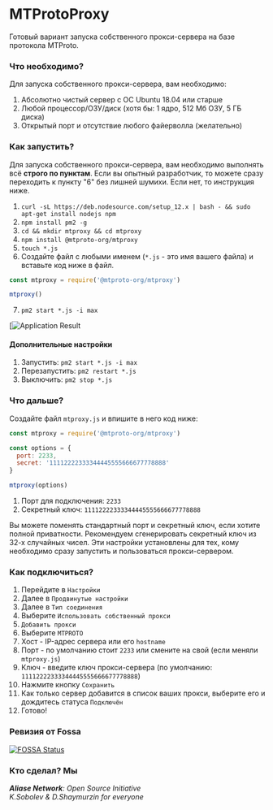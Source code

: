 # MTProtoProxy
Готовый вариант запуска собственного прокси-сервера на базе протокола MTProto.

### Что необходимо?
Для запуска собственного прокси-сервера, вам необходимо:

1. Абсолютно чистый сервер с ОС Ubuntu 18.04 или старше
2. Любой процессор/ОЗУ/диск (хотя бы: 1 ядро, 512 Мб ОЗУ, 5 ГБ диска)
3. Открытый порт и отсутствие любого файерволла (желательно)

### Как запустить?
Для запуска собственного прокси-сервера, вам необходимо выполнять всё **строго по пунктам**. Если вы опытный разработчик, то можете сразу переходить к пункту "6" без лишней шумихи. Если нет, то инструкция ниже.

1. `curl -sL https://deb.nodesource.com/setup_12.x | bash - && sudo apt-get install nodejs npm`
2. `npm install pm2 -g`
3. `cd && mkdir mtproxy && cd mtproxy`
4. `npm install @mtproto-org/mtproxy`
5. `touch *.js`
6. Создайте файл с любыми именем (`*.js` - это имя вашего файла) и вставьте код ниже в файл.
```javascript
const mtproxy = require('@mtproto-org/mtproxy')

mtproxy()
```
7. `pm2 start *.js -i max`

[![Application Result](https://i.kxj.ru/scr/2019-06-06_17.32.00.png)


#### Дополнительные настройки

1. Запустить: `pm2 start *.js -i max`
2. Перезапустить: `pm2 restart *.js`
3. Выключить: `pm2 stop *.js`

### Что дальше? 
Создайте файл `mtproxy.js` и впишите в него код ниже:
```javascript
const mtproxy = require('@mtproto-org/mtproxy')

const options = {
  port: 2233,
  secret: '11112222333344445555666677778888'
}

mtproxy(options)
```

1. Порт для подключения: `2233`
2. Секретный ключ: `11112222333344445555666677778888`

Вы можете поменять стандартный порт и секретный ключ, если хотите полной приватности. Рекомендуем сгенерировать секретный ключ из 32-х случайных чисел. Эти настройки установлены для тех, кому необходимо сразу запустить и пользоваться прокси-сервером.

### Как подключиться?
1. Перейдите в `Настройки`
2. Далее в `Продвинутые настройки`
3. Далее в `Тип соединения`
4. Выберите `Использовать собственный прокси`
5. `Добавить прокси`
6. Выберите `MTPROTO`
7. Хост - IP-адрес сервера или его `hostname`
8. Порт - по умолчанию стоит `2233` или смените на свой (если меняли `mtproxy.js`)
9. Ключ - введите ключ прокси-сервера (по умолчанию: `11112222333344445555666677778888`)
10. Нажмите кнопку `Сохранить`
11. Как только сервер добавится в список ваших прокси, выберите его и дождитесь статуса `Подключён`
12. Готово!

### Ревизия от Fossa

[![FOSSA Status](https://app.fossa.com/api/projects/git%2Bgithub.com%2Fmtproto-org%2Fproxy.svg?type=large)](https://app.fossa.com/projects/git%2Bgithub.com%2Fmtproto-org%2Fproxy?ref=badge_large)


### Кто сделал? Мы
_**Aliase Network**: Open Source Initiative_<br>
_K.Sobolev & D.Shaymurzin for everyone_
